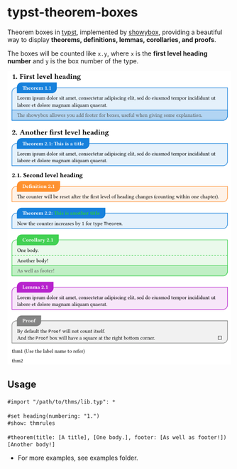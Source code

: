 # typst-theorem-boxes

Theorem boxes in [typst](https://github.com/typst/typst), implemented by [showybox](https://github.com/Pablo-Gonzalez-Calderon/showybox-package), providing a beautiful way to display **theorems, definitions, lemmas, corollaries, and proofs**.

The boxes will be counted like `x.y`, where `x` is the **first level heading number** and `y` is the box number of the type.

![example](examples/example1.png)

## Usage
```typst
#import "/path/to/thms/lib.typ": *

#set heading(numbering: "1.")
#show: thmrules

#theorem(title: [A title], [One body.], footer: [As well as footer!])[Another body!]
```
- For more examples, see examples folder.
